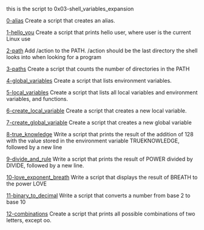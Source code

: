 this is the script to 0x03-shell_variables_expansion

[0-alias](0-alias)
Create a script that creates an alias.

[1-hello_you](1-hello_you)
Create a script that prints hello user, where user is the current Linux use

[2-path](2-path)
Add /action to the PATH. /action should be the last directory the shell looks into when looking for a program

[3-paths](3-paths)
Create a script that counts the number of directories in the PATH

[4-global_variables](4-global_variables)
Create a script that lists environment variables.

[5-local_variables](5-local_variables)
Create a script that lists all local variables and environment variables, and functions.

[6-create_local_variable](6-create_local_variable)
Create a script that creates a new local variable.

[7-create_global_variable](7-create_global_variable)
Create a script that creates a new global variable

[8-true_knowledge](8-true_knowledge)
Write a script that prints the result of the addition of 128 with the value stored in the environment variable TRUEKNOWLEDGE, followed by a new line

[9-divide_and_rule](9-divide_and_rule)
Write a script that prints the result of POWER divided by DIVIDE, followed by a new line.

[10-love_exponent_breath](10-love_exponent_breath)
Write a script that displays the result of BREATH to the power LOVE

[11-binary_to_decimal](11-binary_to_decimal)
Write a script that converts a number from base 2 to base 10

[12-combinations](12-combinations)
Create a script that prints all possible combinations of two letters, except oo.
